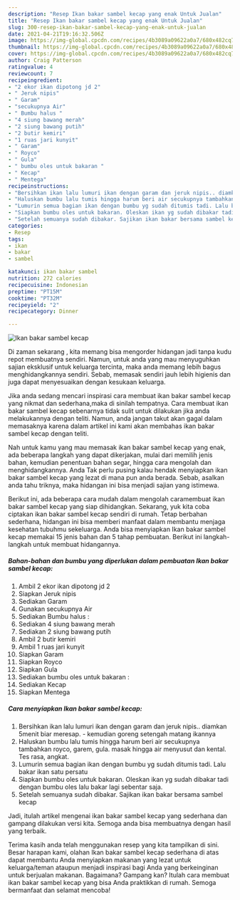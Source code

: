 ```yaml
---
description: "Resep Ikan bakar sambel kecap yang enak Untuk Jualan"
title: "Resep Ikan bakar sambel kecap yang enak Untuk Jualan"
slug: 300-resep-ikan-bakar-sambel-kecap-yang-enak-untuk-jualan
date: 2021-04-21T19:16:32.506Z
image: https://img-global.cpcdn.com/recipes/4b3089a09622a0a7/680x482cq70/ikan-bakar-sambel-kecap-foto-resep-utama.jpg
thumbnail: https://img-global.cpcdn.com/recipes/4b3089a09622a0a7/680x482cq70/ikan-bakar-sambel-kecap-foto-resep-utama.jpg
cover: https://img-global.cpcdn.com/recipes/4b3089a09622a0a7/680x482cq70/ikan-bakar-sambel-kecap-foto-resep-utama.jpg
author: Craig Patterson
ratingvalue: 4
reviewcount: 7
recipeingredient:
- "2 ekor ikan dipotong jd 2"
- " Jeruk nipis"
- " Garam"
- "secukupnya Air"
- " Bumbu halus "
- "4 siung bawang merah"
- "2 siung bawang putih"
- "2 butir kemiri"
- "1 ruas jari kunyit"
- " Garam"
- " Royco"
- " Gula"
- " bumbu oles untuk bakaran "
- " Kecap"
- " Mentega"
recipeinstructions:
- "Bersihkan ikan lalu lumuri ikan dengan garam dan jeruk nipis.. diamkan 5menit biar meresap. kemudian goreng setengah matang ikannya"
- "Haluskan bumbu lalu tumis hingga harum beri air secukupnya tambahkan royco, garem, gula. masak hingga air menyusut dan kental. Tes rasa, angkat."
- "Lumurin semua bagian ikan dengan bumbu yg sudah ditumis tadi. Lalu bakar ikan satu persatu"
- "Siapkan bumbu oles untuk bakaran. Oleskan ikan yg sudah dibakar tadi dengan bumbu oles lalu bakar lagi sebentar saja."
- "Setelah semuanya sudah dibakar. Sajikan ikan bakar bersama sambel kecap"
categories:
- Resep
tags:
- ikan
- bakar
- sambel

katakunci: ikan bakar sambel 
nutrition: 272 calories
recipecuisine: Indonesian
preptime: "PT15M"
cooktime: "PT32M"
recipeyield: "2"
recipecategory: Dinner

---
```



![Ikan bakar sambel kecap](https://img-global.cpcdn.com/recipes/4b3089a09622a0a7/680x482cq70/ikan-bakar-sambel-kecap-foto-resep-utama.jpg)

Di zaman  sekarang , kita memang bisa mengorder hidangan jadi tanpa kudu repot membuatnya sendiri. Namun, untuk anda yang mau menyuguhkan sajian eksklusif untuk keluarga tercinta, maka anda memang lebih bagus menghidangkannya sendiri. Sebab, memasak sendiri jauh lebih higienis dan juga dapat menyesuaikan dengan kesukaan keluarga.

Jika anda sedang mencari inspirasi cara membuat ikan bakar sambel kecap yang nikmat dan sederhana,maka di sinilah tempatnya. Cara membuat ikan bakar sambel kecap  sebenarnya tidak sulit untuk dilakukan jika anda melakukannya dengan teliti. Namun, anda jangan takut akan gagal dalam memasaknya 
karena dalam artikel ini kami akan membahas ikan bakar sambel kecap dengan teliti.  



Nah untuk kamu yang mau memasak ikan bakar sambel kecap yang enak, ada beberapa langkah yang dapat dikerjakan, mulai dari memilih jenis bahan, kemudian penentuan bahan segar, hingga cara mengolah dan menghidangkannya. Anda Tak perlu pusing kalau hendak menyiapkan ikan bakar sambel kecap yang lezat di mana pun anda berada. Sebab, asalkan anda  tahu triknya, maka hidangan ini bisa menjadi sajian yang istimewa.

Berikut ini, ada beberapa cara mudah dalam mengolah caramembuat ikan bakar sambel kecap yang siap dihidangkan. Sekarang, yuk kita coba ciptakan ikan bakar sambel kecap sendiri di rumah. Tetap berbahan sederhana, hidangan ini bisa memberi manfaat dalam membantu menjaga kesehatan tubuhmu sekeluarga. Anda bisa menyiapkan Ikan bakar sambel kecap memakai 15 jenis bahan dan 5 tahap pembuatan. Berikut ini langkah-langkah untuk membuat hidangannya.

<!--inarticleads1-->

##### Bahan-bahan dan bumbu yang diperlukan dalam pembuatan Ikan bakar sambel kecap:

1. Ambil 2 ekor ikan dipotong jd 2
1. Siapkan  Jeruk nipis
1. Sediakan  Garam
1. Gunakan secukupnya Air
1. Sediakan  Bumbu halus :
1. Sediakan 4 siung bawang merah
1. Sediakan 2 siung bawang putih
1. Ambil 2 butir kemiri
1. Ambil 1 ruas jari kunyit
1. Siapkan  Garam
1. Siapkan  Royco
1. Siapkan  Gula
1. Sediakan  bumbu oles untuk bakaran :
1. Sediakan  Kecap
1. Siapkan  Mentega




<!--inarticleads2-->

##### Cara menyiapkan Ikan bakar sambel kecap:

1. Bersihkan ikan lalu lumuri ikan dengan garam dan jeruk nipis.. diamkan 5menit biar meresap. - kemudian goreng setengah matang ikannya
1. Haluskan bumbu lalu tumis hingga harum beri air secukupnya tambahkan royco, garem, gula. masak hingga air menyusut dan kental. Tes rasa, angkat.
1. Lumurin semua bagian ikan dengan bumbu yg sudah ditumis tadi. Lalu bakar ikan satu persatu
1. Siapkan bumbu oles untuk bakaran. Oleskan ikan yg sudah dibakar tadi dengan bumbu oles lalu bakar lagi sebentar saja.
1. Setelah semuanya sudah dibakar. Sajikan ikan bakar bersama sambel kecap




Jadi, itulah artikel mengenai  ikan bakar sambel kecap  yang sederhana dan gampang dilakukan versi kita. Semoga anda bisa membuatnya dengan hasil yang terbaik. 

Terima kasih anda telah menggunakan resep yang kita tampilkan di sini. Besar harapan kami, olahan  Ikan bakar sambel kecap sederhana di atas dapat membantu Anda menyiapkan makanan yang lezat untuk keluarga/teman ataupun menjadi inspirasi bagi Anda yang berkeinginan untuk berjualan makanan. Bagaimana? Gampang kan? Itulah cara membuat ikan bakar sambel kecap yang bisa Anda praktikkan di rumah. Semoga bermanfaat dan selamat mencoba!

